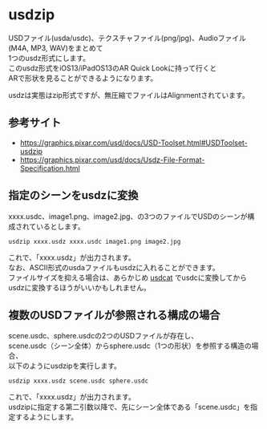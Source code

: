 # usdzip

USDファイル(usda/usdc)、テクスチャファイル(png/jpg)、Audioファイル(M4A, MP3, WAV)をまとめて    
1つのusdz形式にします。    
このusdz形式をiOS13/iPadOS13のAR Quick Lookに持って行くと    
ARで形状を見ることができるようになります。    

usdzは実態はzip形式ですが、無圧縮でファイルはAlignmentされています。    

## 参考サイト

* https://graphics.pixar.com/usd/docs/USD-Toolset.html#USDToolset-usdzip    
* https://graphics.pixar.com/usd/docs/Usdz-File-Format-Specification.html

## 指定のシーンをusdzに変換

xxxx.usdc、image1.png、image2.jpg、の3つのファイルでUSDのシーンが構成されているとします。    

    usdzip xxxx.usdz xxxx.usdc image1.png image2.jpg

これで、「xxxx.usdz」が出力されます。    
なお、ASCII形式のusdaファイルもusdzに入れることができます。    
ファイルサイズを抑える場合は、あらかじめ [usdcat](./usd_toolset_usdcat.md) でusdcに変換してからusdzに変換するほうがいいかもしれません。    

## 複数のUSDファイルが参照される構成の場合

scene.usdc、sphere.usdcの2つのUSDファイルが存在し、    
scene.usdc（シーン全体）からsphere.usdc（1つの形状）を参照する構造の場合、    
以下のようにusdzipを実行します。    

    usdzip xxxx.usdz scene.usdc sphere.usdc

これで、「xxxx.usdz」が出力されます。    
usdzipに指定する第二引数以降で、先にシーン全体である「scene.usdc」を指定するようにします。    

